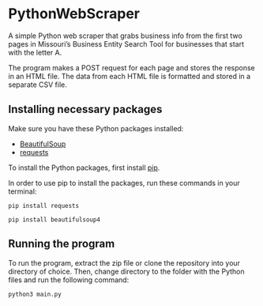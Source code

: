 # PythonWebScraper

A simple Python web scraper that grabs business info from the first two pages in Missouri’s Business Entity Search Tool for businesses that start with the letter A. 

The program makes a POST request for each page and stores the response in an HTML file. The data from each HTML file is formatted and stored in a separate CSV file.

## Installing necessary packages

Make sure you have these Python packages installed:
- [BeautifulSoup](https://www.crummy.com/software/BeautifulSoup/bs4/doc/)
- [requests](https://docs.python-requests.org/en/latest/)

To install the Python packages, first install [pip](https://pip.pypa.io/en/stable/).

In order to use pip to install the packages, run these commands in your terminal:

`pip install requests`

`pip install beautifulsoup4`

## Running the program
To run the program, extract the zip file or clone the repository into your directory of choice.
Then, change directory to the folder with the Python files and run the following command:

`python3 main.py`
